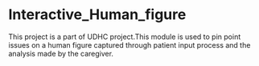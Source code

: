 Interactive_Human_figure
========================

This project is a part of UDHC project.This module is used to pin point issues on a human figure captured through 
patient input process and the analysis made by the caregiver.


